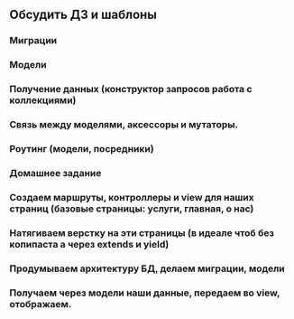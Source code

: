 ## Обсудить ДЗ и шаблоны
### Миграции
### Модели
### Получение данных (конструктор запросов работа с коллекциями)
### Связь между моделями, аксессоры и мутаторы.

### Роутинг (модели, посредники)

### Домашнее задание
### Создаем маршруты, контроллеры и view для наших страниц (базовые страницы: услуги, главная, о нас)
### Натягиваем верстку на эти страницы (в идеале чтоб без копипаста а через extends и yield)
### Продумываем архитектуру БД, делаем миграции, модели
### Получаем через модели наши данные, передаем во view, отображаем.
